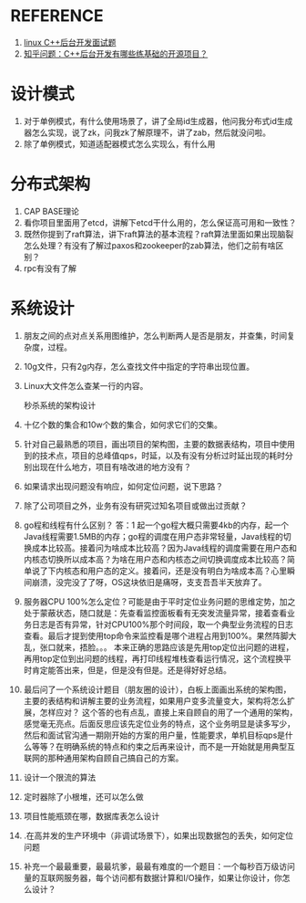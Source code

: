 # REFERENCE

  1. [linux C++后台开发面试题](<https://zhuanlan.zhihu.com/p/103027724>)
   2. [知乎问题：C++后台开发有哪些练基础的开源项目？](<https://www.zhihu.com/question/39169728>)

# 设计模式

1. 对于单例模式，有什么使用场景了，讲了全局id生成器，他问我分布式id生成器怎么实现，说了zk，问我zk了解原理不，讲了zab，然后就没问啦。
2. 除了单例模式，知道适配器模式怎么实现么，有什么用





# 分布式架构



1. CAP BASE理论
2. 看你项目里面用了etcd，讲解下etcd干什么用的，怎么保证高可用和一致性？
3. 既然你提到了raft算法，讲下raft算法的基本流程？raft算法里面如果出现脑裂怎么处理？有没有了解过paxos和zookeeper的zab算法，他们之前有啥区别？
4. rpc有没有了解

# 系统设计

1. 朋友之间的点对点关系用图维护，怎么判断两人是否是朋友，并查集，时间复杂度，过程。
2. 10g文件，只有2g内存，怎么查找文件中指定的字符串出现位置。
3. Linux大文件怎么查某一行的内容。

   秒杀系统的架构设计
4. 十亿个数的集合和10w个数的集合，如何求它们的交集。
5. 针对自己最熟悉的项目，画出项目的架构图，主要的数据表结构，项目中使用到的技术点，项目的总峰值qps，时延，以及有没有分析过时延出现的耗时分别出现在什么地方，项目有啥改进的地方没有？
6. 如果请求出现问题没有响应，如何定位问题，说下思路？
7. 除了公司项目之外，业务有没有研究过知名项目或做出过贡献？
8. go程和线程有什么区别？ 答：1 起一个go程大概只需要4kb的内存，起一个Java线程需要1.5MB的内存；go程的调度在用户态非常轻量，Java线程的切换成本比较高。接着问为啥成本比较高？因为Java线程的调度需要在用户态和内核态切换所以成本高？为啥在用户态和内核态之间切换调度成本比较高？简单说了下内核态和用户态的定义。接着问，还是没有明白为啥成本高？心里瞬间崩溃，没完没了了呀，OS这块依旧是痛呀，支支吾吾半天放弃了。
9. 服务器CPU 100%怎么定位？可能是由于平时定位业务问题的思维定势，加之处于蒙蔽状态，随口就是：先查看监控面板看有无突发流量异常，接着查看业务日志是否有异常，针对CPU100%那个时间段，取一个典型业务流程的日志查看。最后才提到使用top命令来监控看是哪个进程占用到100%。果然阵脚大乱，张口就来，捂脸。。。 本来正确的思路应该是先用top定位出问题的进程，再用top定位到出问题的线程，再打印线程堆栈查看运行情况，这个流程换平时肯定能答出来，但是，但是没有但是。还是得好好总结。
10. 最后问了一个系统设计题目（朋友圈的设计），白板上面画出系统的架构图，主要的表结构和讲解主要的业务流程，如果用户变多流量变大，架构将怎么扩展，怎样应对？ 这个答的也有点乱，直接上来自顾自的用了一个通用的架构，感觉毫无亮点。后面反思应该先定位业务的特点，这个业务明显是读多写少，然后和面试官沟通一期刚开始的方案的用户量，性能要求，单机目标qps是什么等等？在明确系统的特点和约束之后再来设计，而不是一开始就是用典型互联网的那种通用架构自顾自己搞自己的方案。
11. 设计一个限流的算法
12. 定时器除了小根堆，还可以怎么做
13. 项目性能瓶颈在哪，数据库表怎么设计
14. .在高并发的生产环境中（非调试场景下），如果出现数据包的丢失，如何定位问题
15. 补充一个最最重要，最最坑爹，最最有难度的一个题目：一个每秒百万级访问量的互联网服务器，每个访问都有数据计算和I/O操作，如果让你设计，你怎么设计？


